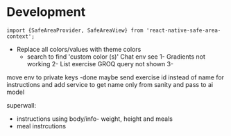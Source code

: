 # Development

```
import {SafeAreaProvider, SafeAreaView} from 'react-native-safe-area-context';
```

- Replace all colors/values with theme colors
    - search to find 'custom color (s)'
Chat
env see
1- Gradients not working
2- List exercise GROQ query not shown
3-




move env to private keys -done maybe
send exercise id instead of name for instructions and add service to get name only from sanity and pass to ai model

superwall:
- instructions using body/info- weight, height and meals
- meal instrcutions
